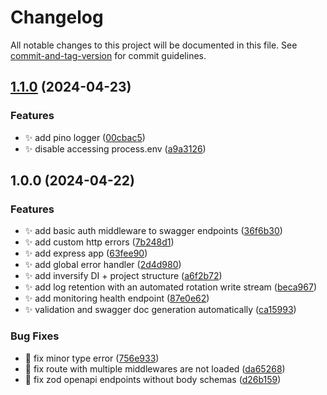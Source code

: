 # Changelog

All notable changes to this project will be documented in this file. See [commit-and-tag-version](https://github.com/absolute-version/commit-and-tag-version) for commit guidelines.

## [1.1.0](https://github.com/JorgeCoke/express-typescript-swagger-zod-template/compare/v1.0.0...v1.1.0) (2024-04-23)


### Features

* ✨ add pino logger ([00cbac5](https://github.com/JorgeCoke/express-typescript-swagger-zod-template/commit/00cbac5ced34da6304580c45c99302fb4e60cbd6))
* ✨ disable accessing process.env ([a9a3126](https://github.com/JorgeCoke/express-typescript-swagger-zod-template/commit/a9a312629e3f3014b7c7e20e5977a52745b95010))

## 1.0.0 (2024-04-22)


### Features

* ✨ add basic auth middleware to swagger endpoints ([36f6b30](https://github.com/JorgeCoke/express-typescript-swagger-zod-template/commit/36f6b30d71d4b4909059acd0eae6b2eef88af3f3))
* ✨ add custom http errors ([7b248d1](https://github.com/JorgeCoke/express-typescript-swagger-zod-template/commit/7b248d117d5f39ed175f6b7f137a3a62d94a931d))
* ✨ add express app ([63fee90](https://github.com/JorgeCoke/express-typescript-swagger-zod-template/commit/63fee90ae0a9a0dd075f7e4a4cc8e9a9fe370169))
* ✨ add global error handler ([2d4d980](https://github.com/JorgeCoke/express-typescript-swagger-zod-template/commit/2d4d980ae5a29531a7cfd4f1c019787e99f2d91e))
* ✨ add inversify DI + project structure ([a6f2b72](https://github.com/JorgeCoke/express-typescript-swagger-zod-template/commit/a6f2b72a0034fcc7d78f9e44f941fbfd43f22223))
* ✨ add log retention with an automated rotation write stream ([beca967](https://github.com/JorgeCoke/express-typescript-swagger-zod-template/commit/beca967890c593666322b427b2636cbb79c91956))
* ✨ add monitoring health endpoint ([87e0e62](https://github.com/JorgeCoke/express-typescript-swagger-zod-template/commit/87e0e62294c841b0fbef5ee3d8da6129c6cce779))
* ✨ validation and swagger doc generation automatically ([ca15993](https://github.com/JorgeCoke/express-typescript-swagger-zod-template/commit/ca159937839dd212d75500df59b9c46efd0d732f))


### Bug Fixes

* 🐛 fix minor type error ([756e933](https://github.com/JorgeCoke/express-typescript-swagger-zod-template/commit/756e933e67714a2cdbb813562778ecb338fdbc82))
* 🐛 fix route with multiple middlewares are not loaded ([da65268](https://github.com/JorgeCoke/express-typescript-swagger-zod-template/commit/da65268aca3c13bab65bc439de0ec1726463ae89))
* 🐛 fix zod openapi endpoints without body schemas ([d26b159](https://github.com/JorgeCoke/express-typescript-swagger-zod-template/commit/d26b159f2bcd68fbad6b9d82beeea7618fad3ef8))
